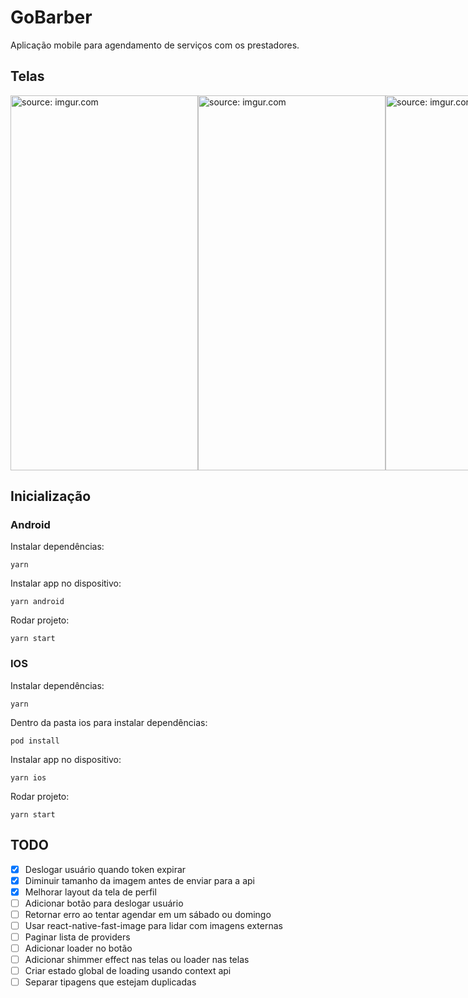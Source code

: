 # GoBarber

Aplicação mobile para agendamento de serviços com os prestadores.

## Telas

<div style="display:flex;">
  <img src="https://i.imgur.com/IWrCJ3r.png" width="300" height="600" title="source: imgur.com" />
  <img src="https://i.imgur.com/GbEVw24.png" width="300" height="600" title="source: imgur.com" />
  <img src="https://i.imgur.com/yOofmVs.png" width="300" height="600" title="source: imgur.com" />
  <img src="https://i.imgur.com/marM4lj.png" width="300" height="600" title="source: imgur.com" />
  <img src="https://i.imgur.com/EJYISyO.png" width="300" height="600" title="source: imgur.com" />
  <img src="https://i.imgur.com/jsn3vs8.png" width="300" height="600" title="source: imgur.com" />
</div>

## Inicialização

### Android

Instalar dependências:
```
yarn
```
Instalar app no dispositivo:
```
yarn android
```
Rodar projeto:
```
yarn start
```

### IOS

Instalar dependências:
```
yarn
```
Dentro da pasta ios para instalar dependências:
```
pod install
```
Instalar app no dispositivo:
```
yarn ios
```
Rodar projeto:
```
yarn start
```

## TODO

- [x] Deslogar usuário quando token expirar
- [x] Diminuir tamanho da imagem antes de enviar para a api
- [x] Melhorar layout da tela de perfil
- [ ] Adicionar botão para deslogar usuário
- [ ] Retornar erro ao tentar agendar em um sábado ou domingo
- [ ] Usar react-native-fast-image para lidar com imagens externas
- [ ] Paginar lista de providers
- [ ] Adicionar loader no botão
- [ ] Adicionar shimmer effect nas telas ou loader nas telas
- [ ] Criar estado global de loading usando context api
- [ ] Separar tipagens que estejam duplicadas
